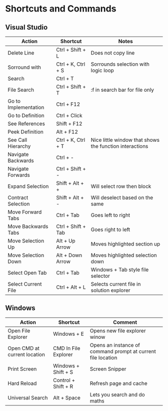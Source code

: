# Shortcuts and Commands

## Visual Studio

| Action               | Shortcut           | Notes                                                   |
| -------------------- | ------------------ | ------------------------------------------------------- |
| Delete Line          | Ctrl + Shift + L   | Does not copy line                                      |
| Sorround with        | Ctrl + K, Ctrl + S | Sorrounds selection with logic loop                     |
| Search               | Ctrl + T           |                                                         |
| File Search          | Ctrl + Shift + T   | :f in search bar for file only                          |
| Go to Implementation | Ctrl + F12         |                                                         |
| Go to Definition     | Ctrl + Click       |                                                         |
| See References       | Shift + F12        |                                                         |
| Peek Definition      | Alt + F12          |                                                         |
| See Call Hierarchy   | Ctrl + K, Ctrl + T | Nice little window that shows the function interactions |
| Navigate Backwards   | Ctrl + -           |                                                         |
| Navigate Forwards    | Ctrl + Shift + -   |                                                         |
| Expand Selection     | Shift + Alt + +    | Will select row then block                              |
| Contract Selection   | Shift + Alt + -    | Will deselect based on the same                         |
| Move Forward Tabs    | Ctrl + Tab         | Goes left to right                                      |
| Move Backwards Tabs  | Ctrl + Shift + Tab | Goes right to left                                      |
| Move Selection Up    | Alt + Up Arrow     | Moves highlighted section up                            |
| Move Selection Down  | Alt + Down Arrow   | Moves highlighted selection down                        |
| Select Open Tab      | Ctrl + Tab         | Windows + Tab style file selector                       |
| Select Current File  | Ctrl + Alt + L     | Selects current file in solution explorer               |

## Windows

| Action                       | Shortcut             | Comment                                                      |
| ---------------------------- | -------------------- | ------------------------------------------------------------ |
| Open File Explorer           | Windows + E          | Opens new file explorer winow                                |
| Open CMD at current location | CMD In File Explorer | Opens an instance of command prompt at current file location |
| Print Screen                 | Windows + Shift + S  | Screen Snipper                                               |
| Hard Reload                  | Control + Shift + R  | Refresh page and cache                                       |
| Universal Search             | Alt + Space          | Lets you search and do maths                                 |
